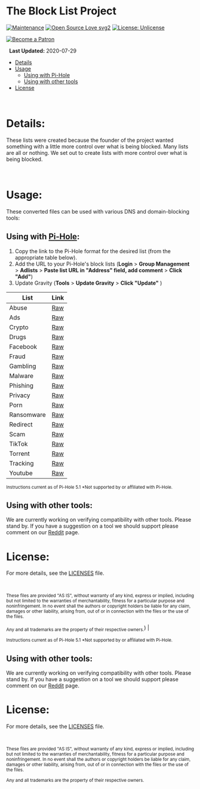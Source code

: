 
  
# The Block List Project


[![Maintenance](https://img.shields.io/badge/Maintained%3F-yes-green.svg)](https://GitHub.com/Naereen/StrapDown.js/graphs/commit-activity) [![Open Source Love svg2](https://badges.frapsoft.com/os/v2/open-source.svg?v=103)](https://github.com/ellerbrock/open-source-badges/) [![License: Unlicense](https://img.shields.io/badge/license-Unlicense-blue.svg)](http://unlicense.org/)

[![Become a Patron](https://digital.hbs.edu/platform-rctom/wp-content/uploads/sites/4/2018/11/patreon-banner.png)](https://www.patreon.com/bePatron?u=8892646)

&nbsp;
**Last Updated:** 2020-07-29

- [Details](#details)
- [Usage](#usage)
  - [Using with Pi-Hole](#using-with-pi-hole)
  - [Using with other tools](#using-with-other-tools)
- [License](#license)

&nbsp;

# Details:
These lists were created because the founder of the project wanted something with a little more control over what is being blocked. Many lists are all or nothing. We set out to create lists with more control over what is being blocked.


&nbsp;

# Usage:
These converted files can be used with various DNS and domain-blocking tools:

## Using with [Pi-Hole](https://pi-hole.net/):

1. Copy the link to the Pi-Hole format for the desired list (from the appropriate table below).
2. Add the URL to your Pi-Hole's block lists (**Login** > **Group Management** > **Adlists** > **Paste list URL in "Address" field, add comment** > **Click "Add"**)
3. Update Gravity (**Tools** > **Update Gravity** > **Click "Update"** )

| List | Link |
|--|--|
| Abuse| [Raw](https://raw.githubusercontent.com/blocklistproject/Lists/master/abuse.txt) |
| Ads| [Raw](https://raw.githubusercontent.com/blocklistproject/Lists/master/ads.txt) |
| Crypto| [Raw](https://raw.githubusercontent.com/blocklistproject/Lists/master/crypto.txt) |
| Drugs| [Raw](https://raw.githubusercontent.com/blocklistproject/Lists/master/drugs.txt) |
| Facebook| [Raw](https://raw.githubusercontent.com/blocklistproject/Lists/master/facebook.txt) |
| Fraud| [Raw](https://raw.githubusercontent.com/blocklistproject/Lists/master/fraud.txt) |
| Gambling| [Raw](https://raw.githubusercontent.com/blocklistproject/Lists/master/gambling.txt) |
| Malware| [Raw](https://raw.githubusercontent.com/blocklistproject/Lists/master/malware.txt) |
| Phishing| [Raw](https://raw.githubusercontent.com/blocklistproject/Lists/master/phishing.txt) |
| Privacy| [Raw](https://raw.githubusercontent.com/blocklistproject/Lists/master/privacy.txt) |
| Porn| [Raw](https://raw.githubusercontent.com/blocklistproject/Lists/master/porn.txt) |
| Ransomware| [Raw](https://raw.githubusercontent.com/blocklistproject/Lists/master/ransomware.txt) |
| Redirect| [Raw](https://raw.githubusercontent.com/blocklistproject/Lists/master/redirect.txt) |
| Scam| [Raw](https://raw.githubusercontent.com/blocklistproject/Lists/master/scam.txt) |
| TikTok| [Raw](https://raw.githubusercontent.com/blocklistproject/Lists/master/tiktok.txt) |
| Torrent| [Raw](https://raw.githubusercontent.com/blocklistproject/Lists/master/torrent.txt) |
| Tracking| [Raw](https://raw.githubusercontent.com/blocklistproject/Lists/master/tracking.txt) |
| Youtube| [Raw](https://raw.githubusercontent.com/blocklistproject/Lists/master/youtube.txt) |


<sup>Instructions current as of Pi-Hole 5.1
*Not supported by or affiliated with Pi-Hole.</sup>

## Using with other tools:
We are currently working on verifying compatibility with other tools. Please stand by. If you have a suggestion on a tool we should support please comment on our [Reddit](https://www.reddit.com/r/blocklistproject/) page.


# License:

For more details, see the [LICENSES](https://github.com/blocklistproject/Lists/blob/master/LICENSE) file.

&nbsp;


<sup>These files are provided "AS IS", without warranty of any kind, express or implied, including but not limited to the warranties of merchantability, fitness for a particular purpose and noninfringement. In no event shall the authors or copyright holders be liable for any claim, damages or other liability, arising from, out of or in connection with the files or the use of the files.</sup>

<sub>Any and all trademarks are the property of their respective owners.</sub>) |



<sup>Instructions current as of Pi-Hole 5.1
*Not supported by or affiliated with Pi-Hole.</sup>

## Using with other tools:
We are currently working on verifying compatibility with other tools. Please stand by. If you have a suggestion on a tool we should support please comment on our [Reddit](https://www.reddit.com/r/blocklistproject/) page.


# License:

For more details, see the [LICENSES](https://github.com/blocklistproject/Lists/blob/master/LICENSE) file.

&nbsp;


<sup>These files are provided "AS IS", without warranty of any kind, express or implied, including but not limited to the warranties of merchantability, fitness for a particular purpose and noninfringement. In no event shall the authors or copyright holders be liable for any claim, damages or other liability, arising from, out of or in connection with the files or the use of the files.</sup>

<sub>Any and all trademarks are the property of their respective owners.</sub>